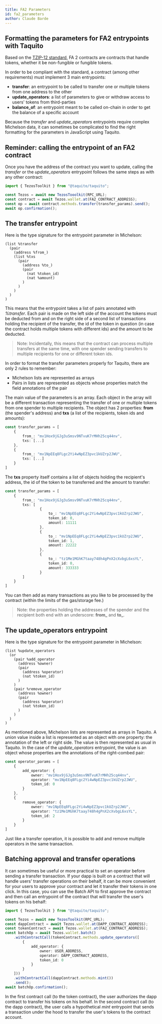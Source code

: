 ```yaml
---
title: FA2 Parameters
id: fa2_parameters
author: Claude Barde
---
```


## Formatting the parameters for FA2 entrypoints with Taquito

Based on the [TZIP-12 standard](https://gitlab.com/tezos/tzip/-/blob/master/proposals/tzip-12/tzip-12.md), FA 2 contracts are contracts that handle tokens, whether it be non-fungible or fungible tokens.

In order to be compliant with the standard, a contract (among other requirements) must implement 3 main entrypoints:
- **transfer**: an entrypoint to be called to transfer one or multiple tokens from one address to the other
- **update_operators**: a list of parameters to give or withdraw access to users' tokens from third-parties
- **balance_of**: an entrypoint meant to be called on-chain in order to get the balance of a specific account

Because the *transfer* and *update_operators* entrypoints require complex Michelson data, it can sometimes be complicated to find the right formatting for the parameters in JavaScript using Taquito.

## Reminder: calling the entrypoint of an FA2 contract

Once you have the address of the contract you want to update, calling the *transfer* or the *update_operators* entrypoint follows the same steps as with any other contract:

```typescript
import { TezosToolkit } from "@taquito/taquito";

const Tezos = await new TezosTooolkit(RPC_URL);
const contract = await Tezos.wallet.at(FA2_CONTRACT_ADDRESS);
const op = await contract.methods.transfer(transfer_params).send();
await op.confirmation();
```

## The transfer entrypoint
Here is the type signature for the entrypoint parameter in Michelson:
```
(list %transfer
  (pair
    (address %from_)
    (list %txs
      (pair
        (address %to_)
        (pair
          (nat %token_id)
          (nat %amount)
        )
      )
    )
  )
)
```
This means that the entrypoint takes a list of pairs annotated with *%transfer*. Each pair is made on the left side of the account the tokens must be deducted from and on the right side of a second list of transactions holding the recipient of the transfer, the id of the token in question (in case the contract holds multiple tokens with different ids) and the amount to be deducted.

> Note: Incidentally, this means that the contract can process multiple transfers at the same time, with one spender sending transfers to multiple recipients for one or different token ids.

In order to format the transfer parameters properly for Taquito, there are only 2 rules to remember:
- Michelson lists are represented as arrays
- Pairs in lists are represented as objects whose properties match the field annotations of the pair

The main value of the parameters is an array. Each object in the array will be a different transaction representing the transfer of one or multiple tokens from one spender to multiple recipients. The object has 2 properties: **from** (the spender's address) and **txs** (a list of the recipients, token ids and amounts):

```typescript
const transfer_params = [
    {
        from_: "mv1Hox9jGJg3uSmsv9NTvuK7rMHh25cq44nv",
        txs: [...]
    },
    {
        from_: "mv1NpEEq8FLgc2Yi4wNpEZ3pvc1kUZrp2JWU",
        txs: [...]
    }
]
```

The **txs** property itself contains a list of objects holding the recipient's address, the id of the token to be transferred and the amount to transfer:
```typescript
const transfer_params = [
    {
        from_: "mv1Hox9jGJg3uSmsv9NTvuK7rMHh25cq44nv",
        txs: [
                {
                    to_: "mv1NpEEq8FLgc2Yi4wNpEZ3pvc1kUZrp2JWU",
                    token_id: 0,
                    amount: 11111
                },
                {
                    to_: "mv1NpEEq8FLgc2Yi4wNpEZ3pvc1kUZrp2JWU",
                    token_id: 1,
                    amount: 22222
                },
                {
                    to_: "tz1Me1MGhK7taay748h4gPnX2cXvbgL6xsYL",
                    token_id: 0,
                    amount: 333333
                }
        ]
    }
]
```

You can then add as many transactions as you like to be processed by the contract (within the limits of the gas/storage fee.)

> Note: the properties holding the addresses of the spender and the recipient both end with an underscore: **from_** and **to_**.


## The update_operators entrypoint
Here is the type signature for the entrypoint parameter in Michelson:
```
(list %update_operators
  (or
    (pair %add_operator
      (address %owner)
      (pair
        (address %operator)
        (nat %token_id)
      )
    )
    (pair %remove_operator
      (address %owner)
      (pair
        (address %operator)
        (nat %token_id)
      )
    )
  )
)
```

As mentioned above, Michelson lists are represented as arrays in Taquito. 
A union value inside a list is represented as an object with one property: the annotation of the left or right side. The value is then represented as usual in Taquito. In the case of the *update_operators* entrypoint, the value is an object whose properties are the annotations of the right-combed pair:

```typescript
const operator_params = [
    {
        add_operator: {
            owner: "mv1Hox9jGJg3uSmsv9NTvuK7rMHh25cq44nv",
            operator: "mv1NpEEq8FLgc2Yi4wNpEZ3pvc1kUZrp2JWU",
            token_id: 0
        }
    },
    {
        remove_operator: {
            owner: "mv1NpEEq8FLgc2Yi4wNpEZ3pvc1kUZrp2JWU",
            operator: "tz1Me1MGhK7taay748h4gPnX2cXvbgL6xsYL",
            token_id: 2
        }
    }
]
```

Just like a transfer operation, it is possible to add and remove multiple operators in the same transaction.

## Batching approval and transfer operations
It can sometimes be useful or more practical to set an operator before sending a transfer transaction. If your dapp is built on a contract that will handle users' transfer operations on their behalf, it can be more convenient for your users to approve your contract and let it transfer their tokens in one click. In this case, you can use the Batch API to first approve the contract and then call an entrypoint of the contract that will transfer the user's tokens on his behalf:

```typescript
import { TezosToolkit } from "@taquito/taquito";

const Tezos = await new TezosToolkit(RPC_URL);
const dappContract = await Tezos.wallet.at(DAPP_CONTRACT_ADDRESS);
const tokenContract = await Tezos.wallet.at(FA2_CONTRACT_ADDRESS);
const batchOp = await Tezos.wallet.batch()
    .withContractCall(tokenContract.methods.update_operators([
        {
            add_operator: {
                owner: USER_ADDRESS,
                operator: DAPP_CONTRACT_ADDRESS,
                token_id: 0
            }
        }
    ]))
    .withContractCall(dappContract.methods.mint())
    .send();
await batchOp.confirmation();
```

In the first contract call (to the token contract), the user authorizes the dapp contract to transfer his tokens on his behalf.
In the second contract call (to the dapp contract), the user calls a hypothetical *mint* entrypoint that sends a transaction under the hood to transfer the user's tokens to the contract account.

